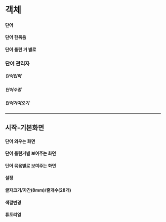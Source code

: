 # 객체 

#### 단어
#### 단어 한묶음
#### 단어 틀린 거 별로

### 단어 관리자
##### 단어입력
##### 단어수정
##### 단어가져오기
-------

## 시작-기본화면
#### 단어 외우는 화면
#### 단어 틀린거별 보여주는 화면
#### 단어 묶음별로 보여주는 화면
#### 설정
#### 글자크기/자간(8mm)/줄개수(28개)
#### 색깔변경
#### 튜토리얼
